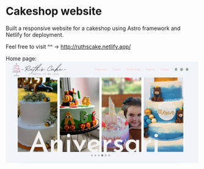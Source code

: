 # Cakeshop website
Built a responsive website for a cakeshop using Astro framework and Netlify for deployment.

Feel free to visit ^^   -> http://ruthscake.netlify.app/ 


Home page:
![Home page](public/images/screenshots/Screenshot_bd_cakes.png)
